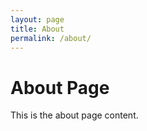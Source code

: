 ```yaml
---
layout: page
title: About
permalink: /about/
---
```


# About Page

This is the about page content.

